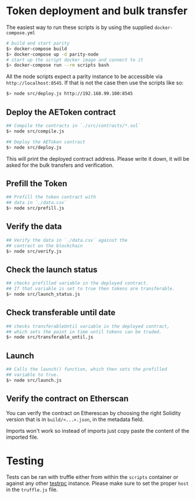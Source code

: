 # Token deployment and bulk transfer

The easiest way to run these scripts is by using the supplied `docker-compose.yml`

```bash
# build and start parity
$> docker-compose build
$> docker-compose up -d parity-node
# start up the script docker image and connect to it
$> docker-compose run --rm scripts bash
```

All the node scripts expect a parity instance to be accessible via `http://localhost:8545`.
If that is not the case then use the scripts like so:

```bash
$> node src/deploy.js http://192.168.99.100:8545
```

## Deploy the AEToken contract

```bash
## Compile the contracts in `./src/contracts/*.sol`
$> node src/compile.js

## Deploy the AEToken contract
$> node src/deploy.js
```

This will print the deployed contract address. Please write it down,
it will be asked for the bulk transfers and verification.

## Prefill the Token

```bash
## Prefill the token contract with
## data in `./data.csv`
$> node src/prefill.js
```

## Verify the data

```bash
## Verify the data in `./data.csv` against the
## contract on the blockchain
$> node src/verify.js
```

## Check the launch status

```bash
## checks prefilled variable in the deployed contract.
## If that variable is set to true then tokens are transferable.
$> node src/launch_status.js
```

## Check transferable until date

```bash
## checks transferableUntil variable in the deployed contract,
## which sets the point in time until tokens can be traded.
$> node src/transferable_until.js
```

## Launch

```bash
## Calls the launch() function, which then sets the prefilled
## variable to true.
$> node src/launch.js
```

## Verify the contract on Etherscan

You can verify the contract on Etherescan by choosing the right
Solidity version that is in `build/<...>.json`, in the metadata
field.

Imports won't work so instead of imports just copy paste the content
of the imported file.

# Testing

Tests can be ran with truffle either from within the `scripts` container or
against any other [testrpc](https://github.com/ethereumjs/testrpc) instance.
Please make sure to set the proper `host` in the `truffle.js` file.
